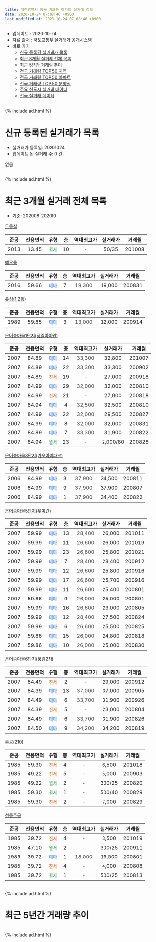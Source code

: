 ```yaml
---
title: 대전광역시 동구 가오동 아파트 실거래 정보
date: 2020-10-24 07:08:46 +0900
last_modified_at: 2020-10-24 07:08:46 +0900
---
```


* 업데이트 : 2020-10-24
* 자료 출처 : [국토교통부 실거래가 공개시스템](http://rt.molit.go.kr)
* 바로 가기
    * [신규 등록된 실거래가 목록](#신규-등록된-실거래가-목록)
    * [최근 3개월 실거래 전체 목록](#최근-3개월-실거래-전체-목록)
    * [최근 5년간 거래량 추이](#최근-5년간-거래량-추이)
    * [전국 거래량 TOP 50 지역](https://inasie.github.io/apt-trade-info/최근-3개월-전국에서-가장-거래가-많이-발생한-지역)
    * [전국 거래량 TOP 50 아파트](https://inasie.github.io/apt-trade-info/최근-3개월-전국에서-가장-거래가-많이-발생한-아파트)
    * [전국 거래량 TOP 50 분양권](https://inasie.github.io/apt-trade-info/최근-3개월-전국에서-가장-거래가-많이-발생한-분양권)
    * [주요 신도시 실거래 데이터](https://inasie.github.io/apt-trade-info/주요-신도시)
    * [전국 실거래 데이터](https://inasie.github.io/apt-trade-info/전국)
<br>
{% include ad.html %}
<br>

# 신규 등록된 실거래가 목록
* 실거래가 등록일: 20201024
* 업데이트 된 실거래 수: 0 건

없음

<br>
{% include ad.html %}
<br>

# 최근 3개월 실거래 전체 목록
* 기준: 202008-202010


[두둥실](https://search.naver.com/search.naver?query=%EB%8C%80%EC%A0%84%EA%B4%91%EC%97%AD%EC%8B%9C+%EB%8F%99%EA%B5%AC+%EA%B0%80%EC%98%A4%EB%8F%99+%EB%91%90%EB%91%A5%EC%8B%A4)

|준공|전용면적|유형|층|역대최고가|실거래가|거래월|
|:---:|:---:|:---:|:---:|:---:|:---:|:---:|
|2013|13.45|<span style="color:#34a853">월세</span>|10|<span style="color:#444444">-</span>|50/35|201008|

[예오름](https://search.naver.com/search.naver?query=%EB%8C%80%EC%A0%84%EA%B4%91%EC%97%AD%EC%8B%9C+%EB%8F%99%EA%B5%AC+%EA%B0%80%EC%98%A4%EB%8F%99+%EC%98%88%EC%98%A4%EB%A6%84)

|준공|전용면적|유형|층|역대최고가|실거래가|거래월|
|:---:|:---:|:---:|:---:|:---:|:---:|:---:|
|2016|59.66|<span style="color:#4285f3">매매</span>|7|<span style="color:#444444">19,300</span>|19,000|200831|

[유성(1,2동)](https://search.naver.com/search.naver?query=%EB%8C%80%EC%A0%84%EA%B4%91%EC%97%AD%EC%8B%9C+%EB%8F%99%EA%B5%AC+%EA%B0%80%EC%98%A4%EB%8F%99+%EC%9C%A0%EC%84%B1%281%2C2%EB%8F%99%29)

|준공|전용면적|유형|층|역대최고가|실거래가|거래월|
|:---:|:---:|:---:|:---:|:---:|:---:|:---:|
|1989|59.85|<span style="color:#4285f3">매매</span>|3|<span style="color:#444444">13,000</span>|12,000|200914|

[은어송마을1단지(풍림아이원)](https://search.naver.com/search.naver?query=%EB%8C%80%EC%A0%84%EA%B4%91%EC%97%AD%EC%8B%9C+%EB%8F%99%EA%B5%AC+%EA%B0%80%EC%98%A4%EB%8F%99+%EC%9D%80%EC%96%B4%EC%86%A1%EB%A7%88%EC%9D%841%EB%8B%A8%EC%A7%80%28%ED%92%8D%EB%A6%BC%EC%95%84%EC%9D%B4%EC%9B%90%29)

|준공|전용면적|유형|층|역대최고가|실거래가|거래월|
|:---:|:---:|:---:|:---:|:---:|:---:|:---:|
|2007|84.89|<span style="color:#4285f3">매매</span>|14|<span style="color:#444444">33,300</span>|32,800|201007|
|2007|84.89|<span style="color:#4285f3">매매</span>|22|<span style="color:#444444">33,300</span>|33,300|200902|
|2007|84.89|<span style="color:#ff5a00">전세</span>|19|<span style="color:#444444">-</span>|27,000|200918|
|2007|84.99|<span style="color:#4285f3">매매</span>|29|<span style="color:#444444">32,000</span>|32,000|200810|
|2007|84.99|<span style="color:#ff5a00">전세</span>|21|<span style="color:#444444">-</span>|27,000|200818|
|2007|84.94|<span style="color:#4285f3">매매</span>|4|<span style="color:#444444">32,500</span>|32,500|200810|
|2007|84.99|<span style="color:#4285f3">매매</span>|22|<span style="color:#444444">32,000</span>|29,500|200827|
|2007|84.99|<span style="color:#4285f3">매매</span>|8|<span style="color:#444444">32,000</span>|32,000|200831|
|2007|84.89|<span style="color:#4285f3">매매</span>|7|<span style="color:#444444">33,300</span>|31,900|200822|
|2007|84.94|<span style="color:#34a853">월세</span>|23|<span style="color:#444444">-</span>|2,000/80|200828|

[은어송마을3단지(가오아이파크)](https://search.naver.com/search.naver?query=%EB%8C%80%EC%A0%84%EA%B4%91%EC%97%AD%EC%8B%9C+%EB%8F%99%EA%B5%AC+%EA%B0%80%EC%98%A4%EB%8F%99+%EC%9D%80%EC%96%B4%EC%86%A1%EB%A7%88%EC%9D%843%EB%8B%A8%EC%A7%80%28%EA%B0%80%EC%98%A4%EC%95%84%EC%9D%B4%ED%8C%8C%ED%81%AC%29)

|준공|전용면적|유형|층|역대최고가|실거래가|거래월|
|:---:|:---:|:---:|:---:|:---:|:---:|:---:|
|2006|84.99|<span style="color:#4285f3">매매</span>|3|<span style="color:#444444">37,900</span>|34,500|200811|
|2006|84.99|<span style="color:#4285f3">매매</span>|9|<span style="color:#444444">37,900</span>|37,900|200807|
|2006|84.99|<span style="color:#4285f3">매매</span>|1|<span style="color:#444444">37,900</span>|34,400|200822|

[은어송마을5단지(우미린)](https://search.naver.com/search.naver?query=%EB%8C%80%EC%A0%84%EA%B4%91%EC%97%AD%EC%8B%9C+%EB%8F%99%EA%B5%AC+%EA%B0%80%EC%98%A4%EB%8F%99+%EC%9D%80%EC%96%B4%EC%86%A1%EB%A7%88%EC%9D%845%EB%8B%A8%EC%A7%80%28%EC%9A%B0%EB%AF%B8%EB%A6%B0%29)

|준공|전용면적|유형|층|역대최고가|실거래가|거래월|
|:---:|:---:|:---:|:---:|:---:|:---:|:---:|
|2007|59.99|<span style="color:#4285f3">매매</span>|13|<span style="color:#444444">28,400</span>|26,000|201011|
|2007|59.99|<span style="color:#4285f3">매매</span>|11|<span style="color:#444444">26,600</span>|26,000|201019|
|2007|59.99|<span style="color:#4285f3">매매</span>|23|<span style="color:#444444">26,600</span>|25,800|201021|
|2007|59.99|<span style="color:#4285f3">매매</span>|7|<span style="color:#444444">28,400</span>|28,400|200912|
|2007|59.99|<span style="color:#4285f3">매매</span>|12|<span style="color:#444444">26,600</span>|25,800|200916|
|2007|59.99|<span style="color:#4285f3">매매</span>|17|<span style="color:#444444">26,600</span>|25,700|200916|
|2007|59.99|<span style="color:#4285f3">매매</span>|11|<span style="color:#444444">26,600</span>|25,400|200801|
|2007|59.86|<span style="color:#4285f3">매매</span>|9|<span style="color:#444444">26,000</span>|25,000|200801|
|2007|59.99|<span style="color:#4285f3">매매</span>|16|<span style="color:#444444">26,600</span>|23,000|200805|
|2007|59.99|<span style="color:#4285f3">매매</span>|12|<span style="color:#444444">28,400</span>|27,500|200824|
|2007|59.99|<span style="color:#4285f3">매매</span>|6|<span style="color:#444444">26,600</span>|25,500|200825|
|2007|59.86|<span style="color:#4285f3">매매</span>|15|<span style="color:#444444">26,000</span>|24,800|200818|
|2007|59.86|<span style="color:#4285f3">매매</span>|10|<span style="color:#444444">26,000</span>|25,000|200830|

[은어송마을6단지(풍림2차)](https://search.naver.com/search.naver?query=%EB%8C%80%EC%A0%84%EA%B4%91%EC%97%AD%EC%8B%9C+%EB%8F%99%EA%B5%AC+%EA%B0%80%EC%98%A4%EB%8F%99+%EC%9D%80%EC%96%B4%EC%86%A1%EB%A7%88%EC%9D%846%EB%8B%A8%EC%A7%80%28%ED%92%8D%EB%A6%BC2%EC%B0%A8%29)

|준공|전용면적|유형|층|역대최고가|실거래가|거래월|
|:---:|:---:|:---:|:---:|:---:|:---:|:---:|
|2007|84.49|<span style="color:#ff5a00">전세</span>|2|<span style="color:#444444">-</span>|29,000|200912|
|2007|84.39|<span style="color:#4285f3">매매</span>|13|<span style="color:#444444">37,000</span>|37,000|200905|
|2007|84.49|<span style="color:#4285f3">매매</span>|6|<span style="color:#444444">33,700</span>|31,900|200926|
|2007|84.39|<span style="color:#ff5a00">전세</span>|5|<span style="color:#444444">-</span>|23,000|200804|
|2007|84.49|<span style="color:#4285f3">매매</span>|6|<span style="color:#444444">33,700</span>|31,900|200826|
|2007|84.50|<span style="color:#4285f3">매매</span>|9|<span style="color:#444444">34,200</span>|34,200|200819|

[주공(210)](https://search.naver.com/search.naver?query=%EB%8C%80%EC%A0%84%EA%B4%91%EC%97%AD%EC%8B%9C+%EB%8F%99%EA%B5%AC+%EA%B0%80%EC%98%A4%EB%8F%99+%EC%A3%BC%EA%B3%B5%28210%29)

|준공|전용면적|유형|층|역대최고가|실거래가|거래월|
|:---:|:---:|:---:|:---:|:---:|:---:|:---:|
|1985|59.30|<span style="color:#ff5a00">전세</span>|4|<span style="color:#444444">-</span>|6,500|201018|
|1985|49.22|<span style="color:#ff5a00">전세</span>|5|<span style="color:#444444">-</span>|5,000|200903|
|1985|49.22|<span style="color:#34a853">월세</span>|2|<span style="color:#444444">-</span>|300/25|200820|
|1985|59.30|<span style="color:#34a853">월세</span>|1|<span style="color:#444444">-</span>|500/40|200829|
|1985|59.30|<span style="color:#ff5a00">전세</span>|2|<span style="color:#444444">-</span>|7,000|200829|

[천동주공](https://search.naver.com/search.naver?query=%EB%8C%80%EC%A0%84%EA%B4%91%EC%97%AD%EC%8B%9C+%EB%8F%99%EA%B5%AC+%EA%B0%80%EC%98%A4%EB%8F%99+%EC%B2%9C%EB%8F%99%EC%A3%BC%EA%B3%B5)

|준공|전용면적|유형|층|역대최고가|실거래가|거래월|
|:---:|:---:|:---:|:---:|:---:|:---:|:---:|
|1985|39.72|<span style="color:#ff5a00">전세</span>|4|<span style="color:#444444">-</span>|3,500|201019|
|1985|47.10|<span style="color:#34a853">월세</span>|2|<span style="color:#444444">-</span>|300/25|200911|
|1985|39.72|<span style="color:#4285f3">매매</span>|1|<span style="color:#444444">18,000</span>|15,500|200801|
|1985|39.72|<span style="color:#ff5a00">전세</span>|4|<span style="color:#444444">-</span>|4,000|200808|
|1985|39.72|<span style="color:#34a853">월세</span>|1|<span style="color:#444444">-</span>|500/25|200813|


<br>
{% include ad.html %}
<br>

# 최근 5년간 거래량 추이


<div style="width:100%;">
    <canvas id="deal_progress" height="200"></canvas>
</div>

<script>
new Chart(document.getElementById("deal_progress"), {
    type: 'line',
    data: {
        labels: ['201510','201511','201512','201601','201602','201603','201604','201605','201606','201607','201608','201609','201610','201611','201612','201701','201702','201703','201704','201705','201706','201707','201708','201709','201710','201711','201712','201801','201802','201803','201804','201805','201806','201807','201808','201809','201810','201811','201812','201901','201902','201903','201904','201905','201906','201907','201908','201909','201910','201911','201912','202001','202002','202003','202004','202005','202006','202007','202008','202009','202010'],
        datasets: [{
            label: '매매',
            pointRadius: 1,
            data: [31, 18, 21, 20, 12, 14, 23, 13, 22, 26, 24, 26, 31, 24, 19, 16, 21, 16, 14, 20, 25, 18, 13, 22, 18, 18, 14, 27, 25, 36, 6, 24, 14, 13, 23, 9, 18, 11, 15, 8, 13, 17, 24, 16, 14, 19, 68, 47, 53, 44, 43, 14, 32, 32, 23, 34, 63, 20, 19, 7, 4],
            borderColor: "rgba(255, 201, 14, 1)",
            backgroundColor: "rgba(255, 201, 14, 0.5)",
            fill: false,
            lineTension: 0
        },{
            label: '전월세',
            pointRadius: 1,
            data: [17, 10, 14, 21, 27, 12, 10, 10, 6, 11, 13, 14, 11, 16, 12, 12, 17, 13, 15, 18, 10, 8, 17, 12, 16, 14, 12, 17, 20, 14, 10, 8, 9, 15, 15, 9, 12, 8, 16, 10, 15, 13, 13, 8, 14, 14, 19, 30, 20, 18, 36, 21, 19, 24, 7, 15, 9, 16, 8, 4, 3],
            borderColor: "rgba(0, 141, 185, 1)",
            backgroundColor: "rgba(0, 141, 185, 0.5)",
            fill: false,
            lineTension: 0
        }
        ]
    },
    options: {
        responsive: true,
        title: {
            display: false
        },
        tooltips: {
            mode: 'index',
            intersect: false
        },
        hover: {
            mode: 'nearest',
            intersect: true
        },
        scales: {
            xAxes: [{
                display: true,
                scaleLabel: {
                    display: true,
                    labelString: '년/월'
                }
            }],
            yAxes: [{
                display: true,
                ticks: {
                    suggestedMin: 0,
                },
                scaleLabel: {
                    display: true,
                    labelString: '실거래 수'
                }
            }]
        }
    }
});

</script>


<br>
{% include ad.html %}
<br>

